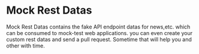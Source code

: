 # Mock Rest Datas
Mock Rest Datas contains the fake API endpoint datas for news,etc. which can be consumed to mock-test web applications. you can even create your custom rest datas and send a pull request. Sometime that will help you and other with time.
